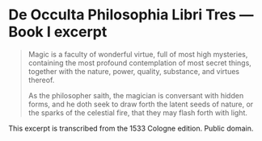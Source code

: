 # De Occulta Philosophia Libri Tres — Book I excerpt

> Magic is a faculty of wonderful virtue, full of most high mysteries, containing the most profound contemplation of most secret things, together with the nature, power, quality, substance, and virtues thereof.
>
> As the philosopher saith, the magician is conversant with hidden forms, and he doth seek to draw forth the latent seeds of nature, or the sparks of the celestial fire, that they may flash forth with light.

This excerpt is transcribed from the 1533 Cologne edition. Public domain.
